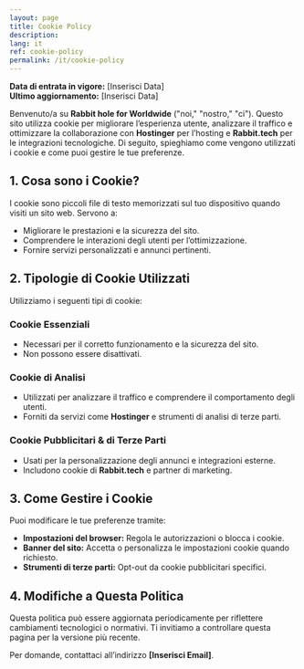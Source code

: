 ```yaml
---
layout: page
title: Cookie Policy
description:
lang: it
ref: cookie-policy
permalink: /it/cookie-policy
---
```


**Data di entrata in vigore:** [Inserisci Data]  
**Ultimo aggiornamento:** [Inserisci Data]  

Benvenuto/a su **Rabbit hole for Worldwide** ("noi," "nostro," "ci"). Questo sito utilizza cookie per migliorare l’esperienza utente, analizzare il traffico e ottimizzare la collaborazione con **Hostinger** per l’hosting e **Rabbit.tech** per le integrazioni tecnologiche. Di seguito, spieghiamo come vengono utilizzati i cookie e come puoi gestire le tue preferenze.

## 1. Cosa sono i Cookie?  
I cookie sono piccoli file di testo memorizzati sul tuo dispositivo quando visiti un sito web. Servono a:
- Migliorare le prestazioni e la sicurezza del sito.
- Comprendere le interazioni degli utenti per l’ottimizzazione.
- Fornire servizi personalizzati e annunci pertinenti.

## 2. Tipologie di Cookie Utilizzati  
Utilizziamo i seguenti tipi di cookie:

### **Cookie Essenziali**  
- Necessari per il corretto funzionamento e la sicurezza del sito.
- Non possono essere disattivati.

### **Cookie di Analisi**  
- Utilizzati per analizzare il traffico e comprendere il comportamento degli utenti.
- Forniti da servizi come **Hostinger** e strumenti di analisi di terze parti.

### **Cookie Pubblicitari & di Terze Parti**  
- Usati per la personalizzazione degli annunci e integrazioni esterne.
- Includono cookie di **Rabbit.tech** e partner di marketing.

## 3. Come Gestire i Cookie  
Puoi modificare le tue preferenze tramite:
- **Impostazioni del browser:** Regola le autorizzazioni o blocca i cookie.
- **Banner del sito:** Accetta o personalizza le impostazioni cookie quando richiesto.
- **Strumenti di terze parti:** Opt-out da cookie pubblicitari specifici.

## 4. Modifiche a Questa Politica  
Questa politica può essere aggiornata periodicamente per riflettere cambiamenti tecnologici o normativi. Ti invitiamo a controllare questa pagina per la versione più recente.

Per domande, contattaci all’indirizzo **[Inserisci Email]**.